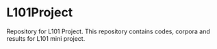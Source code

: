 # L101Project
Repository for L101 Project. This repository contains codes, corpora and results for L101 mini project.